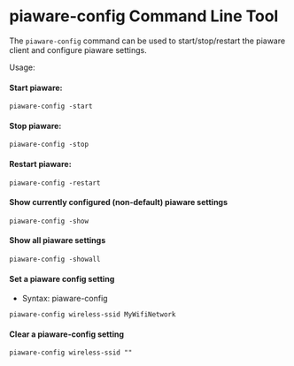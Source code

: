 # piaware-config Command Line Tool

The `piaware-config` command can be used to start/stop/restart the piaware client and configure piaware settings.
  
Usage:
  
#### Start piaware:
```
piaware-config -start
```
#### Stop piaware:
```
piaware-config -stop
```
#### Restart piaware:
```
piaware-config -restart
```
#### Show currently configured (non-default) piaware settings
```
piaware-config -show
```
#### Show all piaware settings
```
piaware-config -showall
```
#### Set a piaware config setting
- Syntax: piaware-config <setting> <value>
```
piaware-config wireless-ssid MyWifiNetwork
```
  
#### Clear a piaware-config setting
```
piaware-config wireless-ssid ""
```
